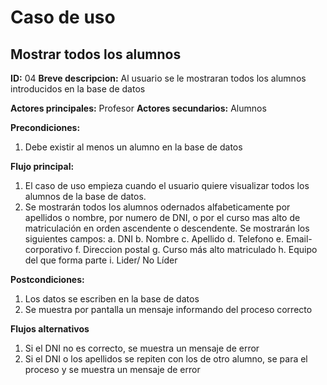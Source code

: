 # Caso de uso

## Mostrar todos los alumnos

**ID:** 04
**Breve descripcion:** Al usuario se le mostraran todos los alumnos introducidos en la base de datos

**Actores principales:** Profesor
**Actores secundarios:** Alumnos

**Precondiciones:**
1. Debe existir al menos un alumno en la base de datos

**Flujo principal:**
1. El caso de uso empieza cuando el usuario quiere visualizar todos los alumnos de la base de datos.
2. Se mostrarán todos los alumnos odernados alfabeticamente por apellidos o nombre, por numero de DNI, o por el curso mas alto de matriculación en orden ascendente o descendente. Se mostrarán los siguientes campos:
  a. DNI
  b. Nombre
  c. Apellido
  d. Telefono
  e. Email-corporativo
  f. Direccion postal
  g. Curso más alto matriculado
  h. Equipo del que forma parte
  i. Lider/ No Líder

**Postcondiciones:**
1. Los datos se escriben en la base de datos
2. Se muestra por pantalla un mensaje informando del proceso correcto

**Flujos alternativos**
1. Si el DNI no es correcto, se muestra un mensaje de error
2. Si el DNI o los apellidos se repiten con los de otro alumno, se para el proceso y se muestra un mensaje de error
